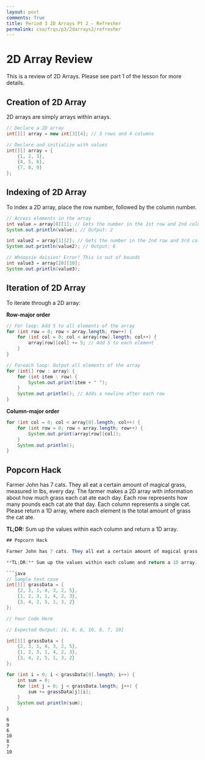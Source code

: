 ```yaml
---
layout: post
comments: True
title: Period 3 2D Arrays Pt 2 - Refresher
permalink: csa/frqs/p3/2darrays2/refresher
---
```


# 2D Array Review

This is a review of 2D Arrays. Please see part 1 of the lesson for more details.

## Creation of 2D Array

2D arrays are simply arrays within arrays.
```java
// Declare a 2D array
int[][] array = new int[3][4]; // 3 rows and 4 columns

// Declare and initialize with values
int[][] array = {
    {1, 2, 3},
    {4, 5, 6},
    {7, 8, 9}
};
```


## Indexing of 2D Array

To index a 2D array, place the row number, followed by the column number.
```java
// Access elements in the array
int value = array[0][1]; // Gets the number in the 1st row and 2nd column
System.out.println(value); // Output: 2

int value2 = array[1][2]; // Gets the number in the 2nd row and 3rd column
System.out.println(value2); // Output: 6

// Whoopsie daisies! Error! This is out of bounds
int value3 = array[20][10];
System.out.println(value3);
```


## Iteration of 2D Array

To iterate through a 2D array:

**Row-major order**
```java
// For loop: Add 5 to all elements of the array
for (int row = 0; row < array.length; row++) {
    for (int col = 0; col < array[row].length; col++) {
        array[row][col] += 5; // Add 5 to each element
    }
}

// Foreach loop: Output all elements of the array
for (int[] row : array) {
    for (int item : row) {
        System.out.print(item + " ");
    }
    System.out.println(); // Adds a newline after each row
}
```

**Column-major order**
```java
for (int col = 0; col < array[0].length; col++) {
    for (int row = 0; row < array.length; row++) {
        System.out.print(array[row][col]);
    }
    System.out.println();
}
```


## Popcorn Hack

Farmer John has 7 cats. They all eat a certain amount of magical grass, measured in lbs, every day. The farmer makes a 2D array with information about how much grass each cat ate each day. Each row represents how many pounds each cat ate that day. Each column represents a single cat. Please return a 1D array, where each element is the total amount of grass the cat ate.

**TL;DR:** Sum up the values within each column and return a 1D array.
```java
## Popcorn Hack

Farmer John has 7 cats. They all eat a certain amount of magical grass, measured in lbs, every day. The farmer makes a 2D array with information about how much grass each cat ate each day. Each row represents how many pounds each cat ate that day. Each column represents a single cat. Please return a 1D array, where each element is the total amount of grass the cat ate.

**TL;DR:** Sum up the values within each column and return a 1D array.

```java
// Sample test case
int[][] grassData = {
    {2, 3, 1, 4, 3, 2, 5},
    {1, 2, 3, 1, 4, 2, 3},
    {3, 4, 2, 5, 1, 3, 2}
};

// Your Code Here

// Expected Output: [6, 9, 6, 10, 8, 7, 10]
```



```Java
int[][] grassData = {
    {2, 3, 1, 4, 3, 2, 5},
    {1, 2, 3, 1, 4, 2, 3},
    {3, 4, 2, 5, 1, 3, 2}
};

for (int i = 0; i < grassData[0].length; i++) {
    int sum = 0;
    for (int j = 0; j < grassData.length; j++) {
        sum += grassData[j][i];
    }
    System.out.println(sum);
}
```

    6
    9
    6
    10
    8
    7
    10


